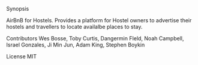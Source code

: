 Synopsis

AirBnB for Hostels. 
Provides a platform for Hostel owners to advertise their hostels and travellers to locate availalbe places to stay.

Contributors
Wes Bosse, Toby Curtis, Dangermin FIeld, Noah Campbell, Israel Gonzales, Ji Min Jun, Adam King, Stephen Boykin

License
MIT

